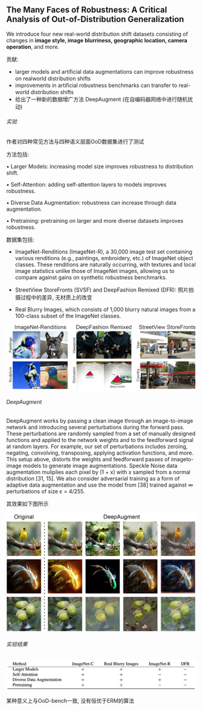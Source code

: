 ## The Many Faces of Robustness: A Critical Analysis of Out-of-Distribution Generalization

We introduce four new real-world distribution shift datasets consisting of changes in **image style, image blurriness, geographic location, camera operation**, and more.

贡献:

+ larger models and artiﬁcial data augmentations can improve robustness on realworld distribution shifts
+ improvements in artiﬁcial robustness benchmarks can transfer to real-world distribution shifts
+ 给出了一种新的数据增广方法 DeepAugment (在自编码器网络中进行随机扰动)

###### 实验

作者对四种常见方法与四种语义层面OoD数据集进行了测试

方法包括:

• Larger Models: increasing model size improves robustness to distribution shift.

• Self-Attention: adding self-attention layers to models improves robustness.

• Diverse Data Augmentation: robustness can increase through data augmentation.

• Pretraining: pretraining on larger and more diverse datasets improves robustness.

数据集包括:

+ ImageNet-Renditions (ImageNet-R), a 30,000 image test set containing various renditions (e.g., paintings, embroidery, etc.) of ImageNet object classes. These renditions are naturally occurring, with textures and local image statistics unlike those of ImageNet images, allowing us to compare against gains on synthetic robustness benchmarks.

+ StreetView StoreFronts (SVSF) and DeepFashion Remixed (DFR): 照片拍摄过程中的差异, 无材质上的改变

+ Real Blurry Images, which consists of 1,000 blurry natural images from a 100-class subset of the ImageNet classes.

![image-20210810152730570](images/The%20Many%20Faces%20of%20Robustness/image-20210810152730570.png)

###### DeepAugment

DeepAugment works by passing a clean image through an image-to-image network and introducing several perturbations during the forward pass. These perturbations are randomly sampled from a set of manually designed functions and applied to the network weights and to the feedforward signal at random layers. For example, our set of perturbations includes zeroing, negating, convolving, transposing, applying activation functions, and more. This setup above, distorts the weights and feedforward passes of imageto-image models to generate image augmentations. Speckle Noise data augmentation muliplies each pixel by (1 + x) with x sampled from a normal distribution [31, 15]. We also consider adversarial training as a form of adaptive data augmentation and use the model from [38] trained against ∞ perturbations of size ε = 4/255.

其效果如下图所示

<img src="images/The%20Many%20Faces%20of%20Robustness/image-20210810153715177.png" alt="image-20210810153715177" style="zoom:50%;" />

###### 实验结果

<img src="images/The%20Many%20Faces%20of%20Robustness/image-20210810154130794.png" alt="image-20210810154130794" style="zoom:50%;" />

某种意义上与OoD-bench一致, 没有恒优于ERM的算法

